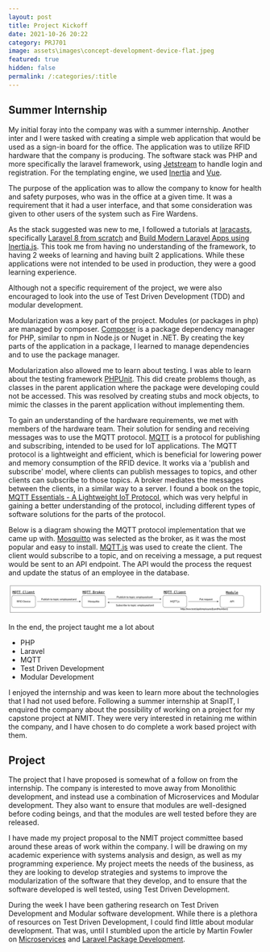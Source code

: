 ```yaml
---
layout: post
title: Project Kickoff
date: 2021-10-26 20:22
category: PRJ701
image: assets\images\concept-development-device-flat.jpeg
featured: true
hidden: false
permalink: /:categories/:title
---
```


## Summer Internship

My initial foray into the company was with a summer internship. Another inter and I were tasked with creating a simple 
web application that would be used as a sign-in board for the office. The application was to utilize RFID hardware that the 
company is producing. The software stack was PHP and more specifically the laravel framework, using 
[Jetstream](https://jetstream.laravel.com/2.x/introduction.html) to handle login and registration. For the templating
engine, we used [Inertia](https://inertiajs.com/) and [Vue](https://vuejs.org/).

The purpose of the application was to allow the company to know for health and safety purposes, who was in the office at 
a given time. It was a requirement that it had a user interface, and that some consideration was given to other users of 
the system such as Fire Wardens.

As the stack suggested was new to me, I followed a tutorials at [laracasts](https://laracasts.com), specifically 
[Laravel 8 from scratch](https://laracasts.com/series/laravel-8-from-scratch) and 
[Build Modern Laravel Apps using Inertia.js](https://laracasts.com/series/build-modern-laravel-apps-using-inertia-js).
This took me from having no understanding of the framework, to having 2 weeks of learning and having built 2 applications.
While these applications were not intended to be used in production, they were a good learning experience.

Although not a specific requirement of the project, we were also encouraged to look into the use of Test Driven Development (TDD)
 and modular development. 

Modularization was a key part of the project. Modules (or packages in php) are managed by composer. [Composer](https://getcomposer.org/)
 is a package dependency manager for PHP, similar to npm in Node.js or Nuget in .NET. By creating the key parts of the application
in a package, I learned to manage dependencies and to use the package manager.

Modularization also allowed me to learn about testing. I was able to learn about the testing framework [PHPUnit](https://phpunit.de/).
This did create problems though, as classes in the parent application where the package were developing could not be accessed.
This was resolved by creating stubs and mock objects, to mimic the classes in the parent application without implementing them.

To gain an understanding of the hardware requirements, we met with members of the hardware team. Their solution for sending and receiving
messages was to use the MQTT protocol. [MQTT](https://www.mqtt.org/) is a protocol for publishing and subscribing,
intended to be used for IoT applications. The MQTT protocol is a lightweight and efficient, which is beneficial for lowering
power and memory consumption of the RFID device. It works via a 'publish and subscribe' model, where clients can publish 
messages to topics, and other clients can subscribe to those topics. A broker mediates the messages between the clients, 
in a similar way to a server. I found a book on the topic, 
[MQTT Essentials - A Lightweight IoT Protocol](https://www.packtpub.com/mqtt-essentials-a-lightweight-iot-protocol/book),
which was very helpful in gaining a better understanding of the protocol, including different types of software solutions 
for the parts of the protocol.

Below is a diagram showing the MQTT protocol implementation that we came up with. [Mosquitto](https://mosquitto.org/) was 
selected as the broker, as it was the most popular and easy to install. [MQTT.js](https://www.npmjs.com/package/mqtt) was 
used to create the client. The client would subscribe to a topic, and on receiving a message, a put request would be sent
to an API endpoint. The API would the process the request and update the status of an employee in the database.

![MQTT](../../assets/images/mqtt.png)

In the end, the project taught me a lot about 

* PHP
* Laravel
* MQTT
* Test Driven Development
* Modular Development

I enjoyed the internship and was keen to learn more about the technologies that I had not used before.
Following a summer internship at SnapIT, I enquired the company about the possibility of working on a project for my
capstone project at NMIT. They were very interested in retaining me within the company, and I have chosen to do complete
a work based project with them.

## Project

The project that I have proposed is somewhat of a follow on from the internship. The company is interested to move away
from Monolithic development, and instead use a combination of Microservices and Modular development. They also want to 
ensure that modules are well-designed before coding beings, and that the modules are well tested before they are released.

I have made my project proposal to the NMIT project committee based around these areas of work within the company. I will 
be drawing on my academic experience with systems analysis and design, as well as my programming experience. My project 
meets the needs of the business, as they are looking to develop strategies and systems to improve the modularization 
of the software that they develop, and to ensure that the software developed is well tested, using Test Driven Development.

During the week I have been gathering research on Test Driven Development and Modular software development. While there 
is a plethora of resources on Test Driven Development, I could find little about modular development. That was, until I 
stumbled upon the article by Martin Fowler on [Microservices](https://martinfowler.com/articles/microservices.html) and 
[Laravel Package Development](https://laravelpackage.com/).
